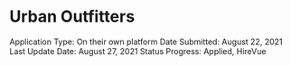 # Urban Outfitters

Application Type: On their own platform
Date Submitted: August 22, 2021
Last Update Date: August 27, 2021
Status Progress: Applied, HireVue